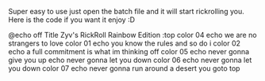 Super easy to use just open the batch file and it will start rickrolling you.
Here is the code if you want it
enjoy :D
 

  
  

  


  
 
    

 


    

 




 


 


 
 
 

























































































































































































































































































































































































































































@echo off
Title Zyv's RickRoll Rainbow Edition
:top
color 04
echo we are no strangers to love
color 01
echo you know the rules and so do i
color 02
echo a full commitment is what im thinking off
color 05
echo never gonna give you up
echo never gonna let you down
color 06
echo never gonna let you down
color 07
echo never gonna run around a desert you
goto top

